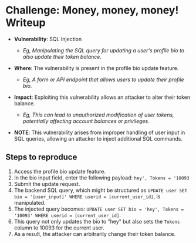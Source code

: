 # Challenge: Money, money, money!  Writeup

- **Vulnerability**: SQL Injection
  - _Eg, Manipulating the SQL query for updating a user's profile bio to also update their token balance._
- **Where**: The vulnerability is present in the profile bio update feature.
  - _Eg, A form or API endpoint that allows users to update their profile bio._
- **Impact**: Exploiting this vulnerability allows an attacker to alter their token balance.
  - _Eg, This can lead to unauthorized modification of user tokens, potentially affecting account balances or privileges._

- **NOTE**: This vulnerability arises from improper handling of user input in SQL queries, allowing an attacker to inject additional SQL commands.

## Steps to reproduce

1. Access the profile bio update feature.
2. In the bio input field, enter the following payload: `hey', Tokens = '10093`
3. Submit the update request.
4. The backend SQL query, which might be structured as `UPDATE user SET bio = '[user_input]' WHERE userid = [current_user_id]`, is manipulated.
5. The injected query becomes: `UPDATE user SET bio = 'hey', Tokens = '10093' WHERE userid = [current_user_id]`.
6. This query not only updates the bio to "hey" but also sets the `Tokens` column to 10093 for the current user.
7. As a result, the attacker can arbitrarily change their token balance.
